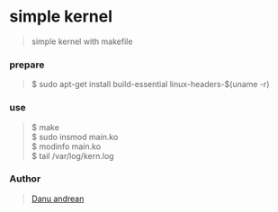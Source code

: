 # simple kernel
> simple kernel with makefile

### prepare
> $ sudo apt-get install build-essential linux-headers-$(uname -r)

### use
> $ make <br>
> $ sudo insmod main.ko <br>
> $ modinfo main.ko <br>
> $ tail /var/log/kern.log <br>


### Author
> <a href="https://me-danuandrean.github.io/"> Danu andrean </a>
